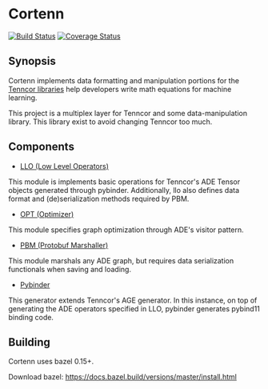# Cortenn
[![Build Status](https://travis-ci.org/mingkaic/cortenn.svg?branch=master)](https://travis-ci.org/mingkaic/cortenn)
[![Coverage Status](https://coveralls.io/repos/github/mingkaic/cortenn/badge.svg?branch=master)](https://coveralls.io/github/mingkaic/cortenn?branch=master)

## Synopsis

Cortenn implements data formatting and manipulation portions for the [Tenncor libraries](https://github.com/mingkaic/tenncor) help developers write math equations for machine learning.

This project is a multiplex layer for Tenncor and some data-manipulation library. This library exist to avoid changing Tenncor too much.

## Components

- [LLO (Low Level Operators)](llo/README_LLO.md)

This module is implements basic operations for Tenncor's ADE Tensor objects generated through pybinder.
Additionally, llo also defines data format and (de)serialization methods required by PBM.

- [OPT (Optimizer)](opt/README_OPT.md)

This module specifies graph optimization through ADE's visitor pattern.

- [PBM (Protobuf Marshaller)](pbm/README_PBM.md)

This module marshals any ADE graph, but requires data serialization functionals when saving and loading.

- [Pybinder](pybinder/README_PY.md)

This generator extends Tenncor's AGE generator. In this instance, on top of generating the ADE operators specified in LLO, pybinder generates pybind11 binding code.

## Building

Cortenn uses bazel 0.15+.

Download bazel: https://docs.bazel.build/versions/master/install.html
